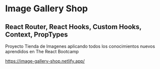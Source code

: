 # Image Gallery Shop
## React Router, React Hooks, Custom Hooks, Context, PropTypes

Proyecto Tienda de Imagenes aplicando todos los conocimientos nuevos aprendidos en The React Bootcamp

https://image-gallery-shop.netlify.app/
